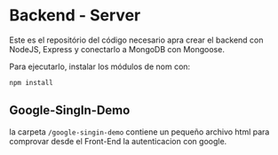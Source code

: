 # Backend - Server

Este es el repositório del código necesario apra crear el backend con NodeJS, Express y conectarlo a MongoDB con Mongoose.

Para ejecutarlo, instalar los módulos de nom con:
```bash
npm install
```

## Google-SingIn-Demo

la carpeta `/google-singin-demo` contiene un pequeño archivo html para comprovar desde el Front-End la autenticacion con google.